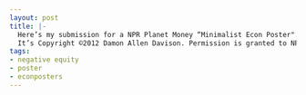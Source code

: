 ```yaml
---
layout: post
title: |-
  Here’s my submission for a NPR Planet Money “Minimalist Econ Poster". It’s the concept of “negative equity". 
  It’s Copyright ©2012 Damon Allen Davison. Permission is granted to NPR to use or re-publish this online as long as I’m credited.
tags:
- negative equity
- poster
- econposters
---
```

[]()
